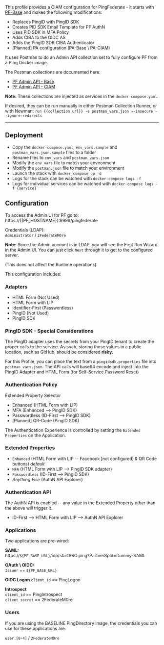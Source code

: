 This profile provides a CIAM configuration for PingFederate - it starts with [PF-Base](https://github.com/cprice-ping/Profile-PF-Base) and makes the following modifications:

* Replaces PingID with PingID SDK
 * Creates PID SDK Email Template for PF AuthN
 * Uses PID SDK in MFA Policy
* Adds CIBA to the OIDC AS
 * Adds the PingID SDK CIBA Authenticator
* [Planned] PA configuration (PA-Base \ PA-CIAM)


It uses Postman to do an Admin API collection set to fully configure PF from a Ping Docker image.

The Postman collections are documented here:  
* [PF Admin API - Base](https://documenter.getpostman.com/view/1239082/SWLh4RQB)
* [PF Admin API - CIAM](https://documenter.getpostman.com/view/1239082/SWLk4kLF)

**Note:** These collections are injected as services in the `docker-compose.yaml`.  

If desired, they can be run manually in either Postman Collection Runner, or with Newman: `run {{collection url}} -e postman_vars.json --insecure --ignore-redirects`

---
## Deployment
* Copy the `docker-compose.yaml`, `env_vars.sample` and `postman_vars.json.sample` files to a folder
* Rename files to `env_vars` and `postman_vars.json`
* Modify the `env_vars` file to match your environment
* Modify the `postman.json` file to match your environment
* Launch the stack with `docker-compose up -d`
* Logs for the stack can be watched with `docker-compose logs -f`
* Logs for individual services can be watched with `docker-compose logs -f {service}`

## Configuration

To access the Admin UI for PF go to:  
https://{{PF_HOSTNAME}}:9999/pingfederate

Credentials (LDAP):  
`Administrator` / `2FederateM0re`

**Note:** Since the Admin account is in LDAP, you *will* see the First Run Wizard in the Admin UI. You can just click `Next` through it to get to the configured server.

(This does not affect the Runtime operations)

This configuration includes:

### Adapters
* HTML Form (Not Used)
* HTML Form with LIP
* Identifier-First (Passwordless)
* PingID (Not Used)
* PingID SDK

### PingID SDK - Special Considerations
The PingID adapter uses the secrets from your PingID tenant to create the proper calls to the service. As such, storing those values in a public location, such as GitHub, should be considered **risky**.

For this Profile, you can place the text from a `pingidsdk.properties` file into `postman_vars.json`. The API calls will base64 encode and inject into the PingID Adapter and HTML Form (for Self-Service Password Reset)

### Authentication Policy
Extended Property Selector
  * Enhanced (HTML Form with LIP)
  * MFA (Enhanced --> PingID SDK)
  * Passwordless (ID-First --> PingID SDK)
  * [Planned] QR-Code (PingID SDK)

The Authentication Experience is controlled by setting the `Extended Properties` on the Application.   

### Extended Properties
* `Enhanced` (HTML Form with LIP --  Facebook [not configured] & QR Code buttons) *default*
* `MFA` (HTML Form with LIP --> PingID SDK adapter)
* `Passwordless` (ID-First --> PingID SDK)
* _Anything Else_ (AuthN API Explorer)

### Authentication API
The AuthN API is enabled -- any value in the Extended Property *other* than the above will trigger it.
* ID-First --> HTML Form with LIP --> AuthN API Explorer 

### Applications
Two applications are pre-wired:

**SAML:**  
https://`${PF_BASE_URL}`/idp/startSSO.ping?PartnerSpId=Dummy-SAML

**OAuth \ OIDC:**  
`Issuer` == `${PF_BASE_URL}`  

**OIDC Logon**
`client_id` == PingLogon  

**Introspect**  
`client_id` == PingIntrospect  
`client_secret` == 2FederateM0re

### Users
If you are using the BASELINE PingDirectory image, the credentials you can use for these applications are:

`user.[0-4]` / `2FederateM0re`
